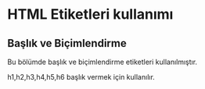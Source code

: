 <h1>HTML Etiketleri kullanımı</h1>

<h2>Başlık ve Biçimlendirme</h2>
<p>Bu bölümde başlık ve biçimlendirme etiketleri kullanılmıştır.</p>
h1,h2,h3,h4,h5,h6 başlık vermek için kullanılır.


